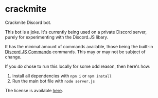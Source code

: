 # crackmite
Crackmite Discord bot.

This bot is a joke. It's currently being used on a private Discord server, purely for experimenting with the Discord.JS libary.

It has the minimal amount of commands available, those being the built-in [Discord.JS Commando](https://github.com/discordjs/Commando) commands. This may or may not be subject of change.

If you *do* chose to run this locally for some odd reason, then here's how:

1. Install all dependencies with `npm i` or `npm install`
2. Run the main bot file with `node server.js`

The license is available [here](https://github.com/theikegeraads/crackmite/blob/master/LICENSE).
